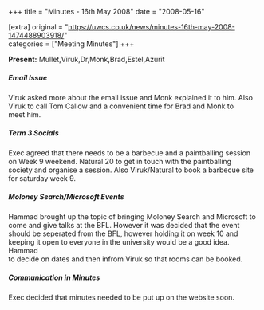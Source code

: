 +++
title = "Minutes - 16th May 2008"
date = "2008-05-16"

[extra]
original = "https://uwcs.co.uk/news/minutes-16th-may-2008-1474488903918/"    
categories = ["Meeting Minutes"]
+++

**Present:** Mullet,Viruk,Dr,Monk,Brad,Estel,Azurit

##### Email Issue

Viruk asked more about the email issue and Monk explained it to him. Also  
Viruk to call Tom Callow and a convenient time for Brad and Monk to  
meet him.

##### Term 3 Socials

Exec agreed that there needs to be a barbecue and a paintballing session  
on Week 9 weekend. Natural 20 to get in touch with the paintballing  
society and organise a session. Also Viruk/Natural to book a barbecue site  
for saturday week 9.

##### Moloney Search/Microsoft Events

Hammad brought up the topic of bringing Moloney Search and Microsoft to  
come and give talks at the BFL. However it was decided that the event  
should be seperated from the BFL, however holding it on week 10 and  
keeping it open to everyone in the university would be a good idea. Hammad  
to decide on dates and then infrom Viruk so that rooms can be booked.

##### Communication in Minutes

Exec decided that minutes needed to be put up on the website soon.
